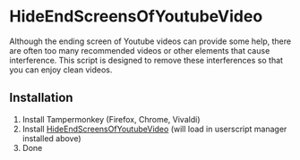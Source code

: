 # HideEndScreensOfYoutubeVideo

Although the ending screen of Youtube videos can provide some help,
there are often too many recommended videos or other elements that cause interference.
This script is designed to remove these interferences so that you can enjoy clean videos.

## Installation
1. Install Tampermonkey (Firefox, Chrome, Vivaldi)
2. Install [HideEndScreensOfYoutubeVideo](https://greasyfork.org/zh-TW/scripts/494754-%E9%9A%B1%E8%97%8Fyoutube%E7%89%87%E5%B0%BE%E7%95%AB%E9%9D%A2) (will load in userscript manager installed above)
3. Done
